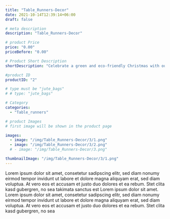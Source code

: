 ```yaml
---
title: "Table_Runners-Decor"
date: 2021-10-14T12:39:14+06:00
draft: false

# meta description
description: "Table_Runners-Decor"

# product Price
price: "0.00"
priceBefore: "0.00"

# Product Short Description
shortDescription: "Celebrate a green and eco-friendly Christmas with our trendy jute stocking collection. Dyed in the classic Christmas colors and some in their natural tone these stockings are an ideal decor for your Christmas preparations."

#product ID
productID: "2"

# type must be "jute_bags"
# # type: "jute_bags"

# Category
categories:
  - "Table_runners"

# product Images
# first image will be shown in the product page

images:
  - image: "/img/Table_Runners-Decor/3/1.png"
  - image: "/img/Table_Runners-Decor/3/2.png"
  # - image: "/img/Table_Runners-Decor/3.png"

thumbnailImage: "/img/Table_Runners-Decor/3/1.png"
---
```


Lorem ipsum dolor sit amet, consetetur sadipscing elitr, sed diam nonumy eirmod tempor invidunt ut labore et dolore magna aliquyam erat, sed diam voluptua. At vero eos et accusam et justo duo dolores et ea rebum. Stet clita kasd gubergren, no sea takimata sanctus est Lorem ipsum dolor sit amet. Lorem ipsum dolor sit amet, consetetur sadipscing elitr, sed diam nonumy eirmod tempor invidunt ut labore et dolore magna aliquyam erat, sed diam voluptua. At vero eos et accusam et justo duo dolores et ea rebum. Stet clita kasd gubergren, no sea
